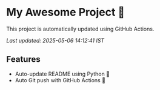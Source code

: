 # My Awesome Project 🚀

This project is automatically updated using GitHub Actions.

_Last updated: 2025-05-06 14:12:41 IST_

## Features
- Auto-update README using Python 🐍
- Auto Git push with GitHub Actions 🤖
